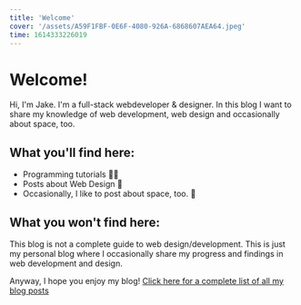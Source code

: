 ```yaml
---
title: 'Welcome'
cover: '/assets/A59F1FBF-0E6F-4080-926A-6868607AEA64.jpeg'
time: 1614333226019
---
```


# Welcome!

Hi, I'm Jake. I'm a full-stack webdeveloper & designer. In this blog I want to share my knowledge of web development,
web design and occasionally about space, too.

## What you'll find here:
 - Programming tutorials 👨‍💻
 - Posts about Web Design 🎨
 - Occasionally, I like to post about space, too. 🚀

## What you won't find here:
This blog is not a complete guide to web design/development. This is just my personal blog where I occasionally share my
progress and findings in web development and design.

Anyway, I hope you enjoy my blog! [Click here for a complete list of all my blog posts](/#more)
